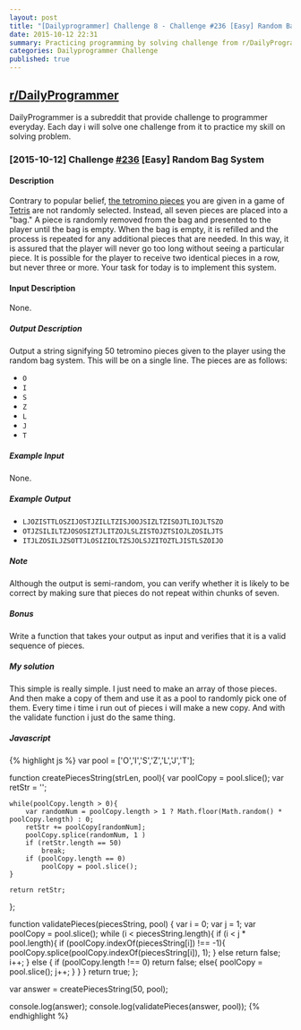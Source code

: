```yaml
---
layout: post
title: "[Dailyprogrammer] Challenge 8 - Challenge #236 [Easy] Random Bag System"
date: 2015-10-12 22:31
summary: Practicing programming by solving challenge from r/DailyProgrammer
categories: Dailyprogrammer Challenge
published: true
---
```


## [r/DailyProgrammer](https://www.reddit.com/r/DailyProgrammer)

DailyProgrammer is a subreddit that provide challenge to programmer everyday. Each day i will solve one challenge from it to practice my skill on solving problem. 

### [2015-10-12] Challenge [#236](https://www.reddit.com/r/dailyprogrammer/comments/3ofsyb/20151012_challenge_236_easy_random_bag_system/) [Easy] Random Bag System

#### Description

Contrary to popular belief, [the tetromino pieces](http://i.imgur.com/65G37Aq.png) you are given in a game of [Tetris](https://en.wikipedia.org/wiki/Tetris) are not randomly selected. Instead, all seven pieces are placed into a "bag." A piece is randomly removed from the bag and presented to the player until the bag is empty. When the bag is empty, it is refilled and the process is repeated for any additional pieces that are needed.
In this way, it is assured that the player will never go too long without seeing a particular piece. It is possible for the player to receive two identical pieces in a row, but never three or more. Your task for today is to implement this system.

#### Input Description

None.

##### Output Description

Output a string signifying 50 tetromino pieces given to the player using the random bag system. This will be on a single line.
The pieces are as follows:

- `O`
- `I`
- `S`
- `Z`
- `L`
- `J`
- `T`

##### Example Input

None.


##### Example Output

- `LJOZISTTLOSZIJOSTJZILLTZISJOOJSIZLTZISOJTLIOJLTSZO`
- `OTJZSILILTZJOSOSIZTJLITZOJLSLZISTOJZTSIOJLZOSILJTS`
- `ITJLZOSILJZSOTTJLOSIZIOLTZSJOLSJZITOZTLJISTLSZOIJO`

##### Note

Although the output is semi-random, you can verify whether it is likely to be correct by making sure that pieces do not repeat within chunks of seven.

##### Bonus

Write a function that takes your output as input and verifies that it is a valid sequence of pieces.

##### My solution

This simple is really simple. I just need to make an array of those pieces. And then make a copy 
of them and use it as a pool to randomly pick one of them. Every time i time i run out of pieces 
i will make a new copy. And with the validate function i just do the same thing.

##### Javascript

{% highlight js %}
var pool = ['O','I','S','Z','L','J','T'];

function createPiecesString(strLen, pool){
    var poolCopy = pool.slice();
    var retStr = '';

    while(poolCopy.length > 0){
        var randomNum = poolCopy.length > 1 ? Math.floor(Math.random() * poolCopy.length) : 0;
        retStr += poolCopy[randomNum];
        poolCopy.splice(randomNum, 1 )
        if (retStr.length == 50)
            break;
        if (poolCopy.length == 0)
            poolCopy = pool.slice();
    }

    return retStr;
};

function validatePieces(piecesString, pool) {
    var i = 0;
    var j = 1;
    var poolCopy = pool.slice();
    while (i < piecesString.length){
        if (i < j * pool.length){
            if (poolCopy.indexOf(piecesString[i]) !== -1){
                poolCopy.splice(poolCopy.indexOf(piecesString[i]), 1);
            } else
                return false;
            i++;
        } else {
            if (poolCopy.length !== 0)
                return false;
            else{
                poolCopy = pool.slice();
                j++;
            }
        }
    }
    return true;
};

var answer = createPiecesString(50, pool);

console.log(answer);
console.log(validatePieces(answer, pool));
{% endhighlight %}

